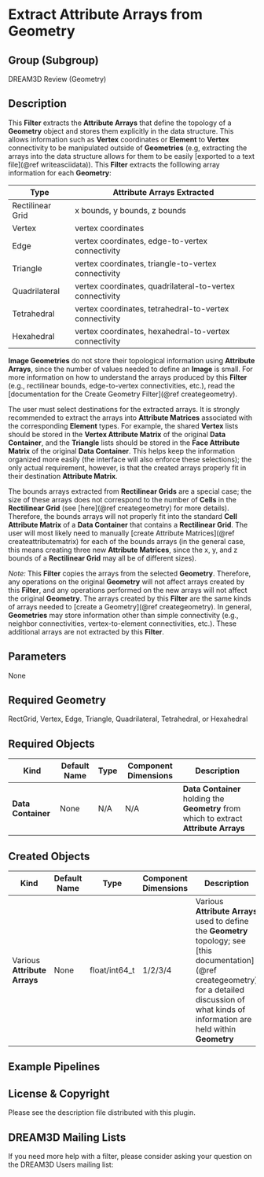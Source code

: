 Extract Attribute Arrays from Geometry 
=============

## Group (Subgroup) ##

DREAM3D Review (Geometry)

## Description ##

This **Filter** extracts the **Attribute Arrays** that define the topology of a **Geometry** object and stores them explicitly in the data structure.  This allows information such as **Vertex** coordinates or **Element** to **Vertex** connectivity to be manipulated outside of **Geometries** (e.g, extracting the arrays into the data structure allows for them to be easily [exported to a text file](@ref writeasciidata)).  This **Filter** extracts the folllowing array information for each **Geometry**:

| Type             | Attribute Arrays Extracted |
|------------------|--------------------|
| Rectilinear Grid | x bounds, y bounds, z bounds |
| Vertex | vertex coordinates | 
| Edge | vertex coordinates, edge-to-vertex connectivity | 
| Triangle | vertex coordinates, triangle-to-vertex connectivity |
| Quadrilateral | vertex coordinates, quadrilateral-to-vertex connectivity |
| Tetrahedral | vertex coordinates, tetrahedral-to-vertex connectivity |
| Hexahedral | vertex coordinates, hexahedral-to-vertex connectivity |

**Image Geometries** do not store their topological information using **Attribute Arrays**, since the number of values needed to define an **Image** is small.  For more information on how to understand the arrays produced by this **Filter** (e.g., rectilinear bounds, edge-to-vertex connectivities, etc.), read the [documentation for the Create Geometry Filter](@ref creategeometry).

The user must select destinations for the extracted arrays.  It is strongly recommended to extract the arrays into **Attribute Matrices** associated with the corresponding **Element** types.  For example, the shared **Vertex** lists should be stored in the **Vertex Attribute Matrix** of the original **Data Container**, and the **Triangle** lists should be stored in the **Face Attribute Matrix** of the original **Data Container**.  This helps keep the information organized more easily (the interface will also enforce these selections); the only actual requirement, however, is that the created arrays properly fit in their destination **Attribute Matrix**. 

The bounds arrays extracted from **Rectilinear Grids** are a special case; the size of these arrays does not correspond to the number of **Cells** in the **Rectilinear Grid** (see [here](@ref creategeometry) for more details).  Therefore, the bounds arrays will not properly fit into the standard **Cell Attribute Matrix** of a **Data Container** that contains a **Rectilinear Grid**.  The user will most likely need to manually [create Attribute Matrices](@ref createattributematrix) for each of the bounds arrays (in the general case, this means creating three new **Attribute Matrices**, since the x, y, and z bounds of a **Rectilinear Grid** may all be of different sizes).  

_Note:_ This **Filter** copies the arrays from the selected **Geometry**.  Therefore, any operations on the original **Geometry** will not affect arrays created by this **Filter**, and any operations performed on the new arrays will not affect the original **Geometry**.  The arrays created by this **Filter** are the same kinds of arrays needed to [create a Geometry](@ref creategeometry).  In general, **Geometries** may store information other than simple connectivity (e.g., neighbor connectivities, vertex-to-element connectivities, etc.).  These additional arrays are not extracted by this **Filter**.

## Parameters ##

None

## Required Geometry ###

RectGrid, Vertex, Edge, Triangle, Quadrilateral, Tetrahedral, or Hexahedral

## Required Objects ##

| Kind | Default Name | Type | Component Dimensions | Description |
|------|--------------|------|----------------------|-------------|
| **Data Container** | None | N/A | N/A | **Data Container** holding the **Geometry** from which to extract **Attribute Arrays**  |

## Created Objects ##

| Kind | Default Name | Type | Component Dimensions | Description |
|------|--------------|------|----------------------|-------------|
| Various **Attribute Arrays** | None | float/int64_t | 1/2/3/4 | Various **Attribute Arrays** used to define the **Geometry** topology; see [this documentation](@ref creategeometry) for a detailed discussion of what kinds of information are held within **Geometry** |

## Example Pipelines ##



## License & Copyright ##

Please see the description file distributed with this plugin.

## DREAM3D Mailing Lists ##

If you need more help with a filter, please consider asking your question on the DREAM3D Users mailing list:
